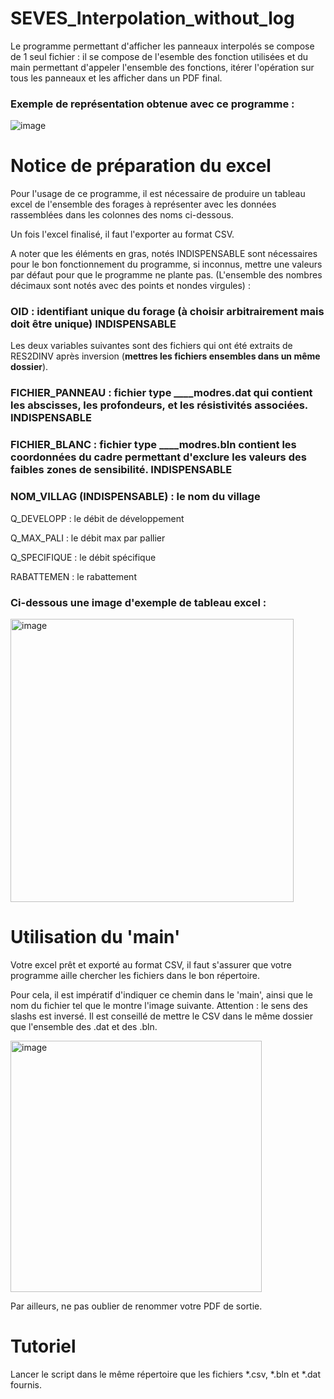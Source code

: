 # SEVES_Interpolation_without_log

Le programme permettant d'afficher les panneaux interpolés se compose de 1 seul fichier : il se compose de l'esemble des fonction utilisées et du main permettant d'appeler l'ensemble des fonctions, itérer l'opération sur tous les panneaux et les afficher dans un PDF final.

### Exemple de représentation obtenue avec ce programme : 
![image](https://github.com/PalomsP/SEVES_Interpolation_ERT/assets/144214305/cf6d7075-4ea9-47c5-8cc1-f8e1a41a16f3)


# Notice de préparation du excel

Pour l'usage de ce programme, il est nécessaire de produire un tableau excel de l'ensemble des forages à représenter avec les données rassemblées dans les colonnes des noms ci-dessous. 

Un fois l'excel finalisé, il faut l'exporter au format CSV.

A noter que les éléments en gras, notés INDISPENSABLE sont nécessaires pour le bon fonctionnement du programme, si inconnus, mettre une valeurs par défaut pour que le programme ne plante pas. (L'ensemble des nombres décimaux sont notés avec des points et nondes virgules) :

### OID : identifiant unique du forage (à choisir arbitrairement mais doit être unique) INDISPENSABLE

Les deux variables suivantes sont des fichiers qui ont été extraits de RES2DINV après inversion (**mettres les fichiers ensembles dans un même dossier**).
### FICHIER_PANNEAU : fichier type ____modres.dat qui contient les abscisses, les profondeurs, et les résistivités associées. INDISPENSABLE
### FICHIER_BLANC : fichier type ____modres.bln contient les coordonnées du cadre permettant d'exclure les valeurs des faibles zones de sensibilité. INDISPENSABLE

### NOM_VILLAG (INDISPENSABLE) : le nom du village

Q_DEVELOPP : le débit de développement

Q_MAX_PALI : le débit max par pallier

Q_SPECIFIQUE : le débit spécifique

RABATTEMEN : le rabattement

### Ci-dessous une image d'exemple de tableau excel : 
<img width="453" alt="image" src="https://github.com/PalomsP/SEVES_Interpolation_ERT/assets/144214305/aa2b06c4-2155-410a-bb9e-955c8d28f68d">


# Utilisation du 'main'

Votre excel prêt et exporté au format CSV, il faut s'assurer que votre programme aille chercher les fichiers dans le bon répertoire.

Pour cela, il est impératif d'indiquer ce chemin dans le 'main', ainsi que le nom du fichier tel que le montre l'image suivante. Attention : le sens des slashs est inversé. Il est conseillé de mettre le CSV dans le même dossier que l'ensemble des .dat et des .bln.

<img width="402" alt="image" src="https://github.com/PalomsP/SEVES_Interpolation_ERT/assets/144214305/5ee87aac-09d2-4d67-b645-94dbafbeda57">

Par ailleurs, ne pas oublier de renommer votre PDF de sortie.

# Tutoriel

Lancer le script dans le même répertoire que les fichiers *.csv, *.bln et *.dat fournis.



